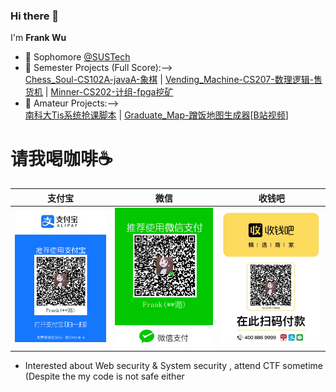 ### Hi there 👋

I'm **Frank Wu**  


- 🌱 Sophomore [@SUSTech](https://www.sustech.edu.cn/)  
- 🔭 Semester Projects (Full Score):-->  
[Chess_Soul-CS102A-javaA-象棋](https://github.com/GhostFrankWu/SUSTech_CS102A_Project_2019Froject_2019F) | [Vending_Machine-CS207-数理逻辑-售货机](https://github.com/GhostFrankWu/SUSTech_CS207_Final-Project_2020f) | [Minner-CS202-计组-fpga挖矿](https://github.com/GhostFrankWu/CS202_CPU_Project)    
- 🔭 Amateur Projects:-->  
[南科大Tis系统抢课脚本](https://github.com/GhostFrankWu/SUSTech_Tools)  | [Graduate_Map-蹭饭地图生成器](https://github.com/GhostFrankWu/JavaSwing-auto_generate_map-Frmeal)\[[B站视频](https://www.bilibili.com/video/BV15h411d7Cf/)]    

# 请我喝咖啡☕️  
| 支付宝 | 微信 | 收钱吧 | 
| :----: | :--: | :----: |
| ![](https://github.com/GhostFrankWu/GhostFrankWu/blob/master/img/alipay.png) | ![](https://github.com/GhostFrankWu/GhostFrankWu/blob/master/img/wechat.png) | ![](https://github.com/GhostFrankWu/GhostFrankWu/blob/master/img/bar.png) |

- Interested about Web security & System security , attend CTF sometime (Despite the my code is not safe either  
<!-- - 📫 More about me: [Home_Page](http://106.52.237.196/)  
### 
<!-- [![Github stats](https://github-readme-stats.vercel.app/api?username=ghostfrankwu&hide_rank=true&show_icons=true&count_private=true)](https://github.com/anuraghazra/github-readme-stats) -->
